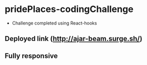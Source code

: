 # pridePlaces-codingChallenge
- Challenge completed using React-hooks

## Deployed link (http://ajar-beam.surge.sh/) 
## Fully responsive

